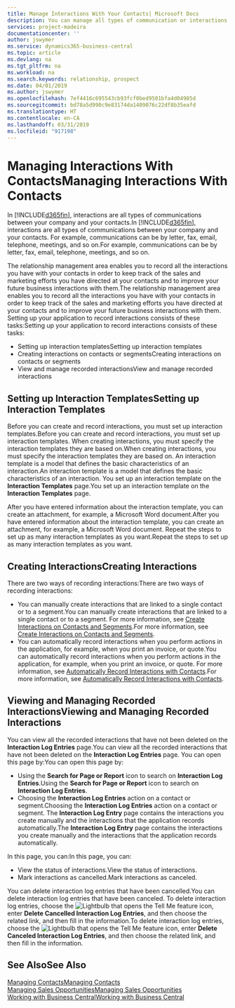 ```yaml
---
title: Manage Interactions With Your Contacts| Microsoft Docs
description: You can manage all types of communication or interactions between your company and your contacts, for example, letters, phone calls, meetings, and so on.
services: project-madeira
documentationcenter: ''
author: jswymer
ms.service: dynamics365-business-central
ms.topic: article
ms.devlang: na
ms.tgt_pltfrm: na
ms.workload: na
ms.search.keywords: relationship, prospect
ms.date: 04/01/2019
ms.author: jswymer
ms.openlocfilehash: 7ef4416c695543cb93fcf0bed9501bfa4d04985d
ms.sourcegitcommit: bd78a5d990c9e83174da1409076c22df8b35eafd
ms.translationtype: HT
ms.contentlocale: en-CA
ms.lasthandoff: 03/31/2019
ms.locfileid: "917198"
---
```

# <a name="managing-interactions-with-contacts"></a><span data-ttu-id="c0304-103">Managing Interactions With Contacts</span><span class="sxs-lookup"><span data-stu-id="c0304-103">Managing Interactions With Contacts</span></span>
<span data-ttu-id="c0304-104">In [!INCLUDE[d365fin](includes/d365fin_md.md)], interactions are all types of communications between your company and your contacts.</span><span class="sxs-lookup"><span data-stu-id="c0304-104">In [!INCLUDE[d365fin](includes/d365fin_md.md)], interactions are all types of communications between your company and your contacts.</span></span> <span data-ttu-id="c0304-105">For example, communications can be by letter, fax, email, telephone, meetings, and so on.</span><span class="sxs-lookup"><span data-stu-id="c0304-105">For example, communications can be by letter, fax, email, telephone, meetings, and so on.</span></span>

<span data-ttu-id="c0304-106">The relationship management area enables you to record all the interactions you have with your contacts in order to keep track of the sales and marketing efforts you have directed at your contacts and to improve your future business interactions with them.</span><span class="sxs-lookup"><span data-stu-id="c0304-106">The relationship management area enables you to record all the interactions you have with your contacts in order to keep track of the sales and marketing efforts you have directed at your contacts and to improve your future business interactions with them.</span></span> <span data-ttu-id="c0304-107">Setting up your application to record interactions consists of these tasks:</span><span class="sxs-lookup"><span data-stu-id="c0304-107">Setting up your application to record interactions consists of these tasks:</span></span>

* <span data-ttu-id="c0304-108">Setting up interaction templates</span><span class="sxs-lookup"><span data-stu-id="c0304-108">Setting up interaction templates</span></span>  
* <span data-ttu-id="c0304-109">Creating interactions on contacts or segments</span><span class="sxs-lookup"><span data-stu-id="c0304-109">Creating interactions on contacts or segments</span></span>  
* <span data-ttu-id="c0304-110">View and manage recorded interactions</span><span class="sxs-lookup"><span data-stu-id="c0304-110">View and manage recorded interactions</span></span>  

##  <a name="setting-up-interaction-templates"></a><span data-ttu-id="c0304-111">Setting up Interaction Templates</span><span class="sxs-lookup"><span data-stu-id="c0304-111">Setting up Interaction Templates</span></span>
<span data-ttu-id="c0304-112">Before you can create and record interactions, you must set up interaction templates.</span><span class="sxs-lookup"><span data-stu-id="c0304-112">Before you can create and record interactions, you must set up interaction templates.</span></span> <span data-ttu-id="c0304-113">When creating interactions, you must specify the interaction templates they are based on.</span><span class="sxs-lookup"><span data-stu-id="c0304-113">When creating interactions, you must specify the interaction templates they are based on.</span></span> <span data-ttu-id="c0304-114">An interaction template is a model that defines the basic characteristics of an interaction.</span><span class="sxs-lookup"><span data-stu-id="c0304-114">An interaction template is a model that defines the basic characteristics of an interaction.</span></span>
<span data-ttu-id="c0304-115">You set up an interaction template on the **Interaction Templates** page.</span><span class="sxs-lookup"><span data-stu-id="c0304-115">You set up an interaction template on the **Interaction Templates** page.</span></span>

<span data-ttu-id="c0304-116">After you have entered information about the interaction template, you can create an attachment, for example, a Microsoft Word document.</span><span class="sxs-lookup"><span data-stu-id="c0304-116">After you have entered information about the interaction template, you can create an attachment, for example, a Microsoft Word document.</span></span> <span data-ttu-id="c0304-117">Repeat the steps to set up as many interaction templates as you want.</span><span class="sxs-lookup"><span data-stu-id="c0304-117">Repeat the steps to set up as many interaction templates as you want.</span></span>  

## <a name="creating-interactions"></a><span data-ttu-id="c0304-118">Creating Interactions</span><span class="sxs-lookup"><span data-stu-id="c0304-118">Creating Interactions</span></span>
<span data-ttu-id="c0304-119">There are two ways of recording interactions:</span><span class="sxs-lookup"><span data-stu-id="c0304-119">There are two ways of recording interactions:</span></span>

* <span data-ttu-id="c0304-120">You can manually create interactions that are linked to a single contact or to a segment.</span><span class="sxs-lookup"><span data-stu-id="c0304-120">You can manually create interactions that are linked to a single contact or to a segment.</span></span> <span data-ttu-id="c0304-121">For more information, see [Create Interactions on Contacts and Segments](marketing-how-create-interactions.md).</span><span class="sxs-lookup"><span data-stu-id="c0304-121">For more information, see [Create Interactions on Contacts and Segments](marketing-how-create-interactions.md).</span></span>  
* <span data-ttu-id="c0304-122">You can automatically record interactions when you perform actions in the application, for example, when you print an invoice, or quote.</span><span class="sxs-lookup"><span data-stu-id="c0304-122">You can automatically record interactions when you perform actions in the application, for example, when you print an invoice, or quote.</span></span> <span data-ttu-id="c0304-123">For more information, see [Automatically Record Interactions with Contacts](marketing-auto-record-interactions.md).</span><span class="sxs-lookup"><span data-stu-id="c0304-123">For more information, see [Automatically Record Interactions with Contacts](marketing-auto-record-interactions.md).</span></span>

## <a name="viewing-and-managing-recorded-interactions"></a><span data-ttu-id="c0304-124">Viewing and Managing Recorded Interactions</span><span class="sxs-lookup"><span data-stu-id="c0304-124">Viewing and Managing Recorded Interactions</span></span>
<span data-ttu-id="c0304-125">You can view all the recorded interactions that have not been deleted on the **Interaction Log Entries** page.</span><span class="sxs-lookup"><span data-stu-id="c0304-125">You can view all the recorded interactions that have not been deleted on the **Interaction Log Entries** page.</span></span> <span data-ttu-id="c0304-126">You can open this page by:</span><span class="sxs-lookup"><span data-stu-id="c0304-126">You can open this page by:</span></span>

* <span data-ttu-id="c0304-127">Using the **Search for Page or Report** icon to search on **Interaction Log Entries**.</span><span class="sxs-lookup"><span data-stu-id="c0304-127">Using the **Search for Page or Report** icon to search on **Interaction Log Entries**.</span></span>
* <span data-ttu-id="c0304-128">Choosing the **Interaction Log Entries** action on a contact or segment.</span><span class="sxs-lookup"><span data-stu-id="c0304-128">Choosing the **Interaction Log Entries** action on a contact or segment.</span></span>
  <span data-ttu-id="c0304-129">The **Interaction Log Entry** page contains the interactions you create manually and the interactions that the application records automatically.</span><span class="sxs-lookup"><span data-stu-id="c0304-129">The **Interaction Log Entry** page contains the interactions you create manually and the interactions that the application records automatically.</span></span>

<span data-ttu-id="c0304-130">In this page, you can:</span><span class="sxs-lookup"><span data-stu-id="c0304-130">In this page, you can:</span></span>

* <span data-ttu-id="c0304-131">View the status of interactions.</span><span class="sxs-lookup"><span data-stu-id="c0304-131">View the status of interactions.</span></span>
* <span data-ttu-id="c0304-132">Mark interactions as cancelled.</span><span class="sxs-lookup"><span data-stu-id="c0304-132">Mark interactions as canceled.</span></span>

<span data-ttu-id="c0304-133">You can delete interaction log entries that have been cancelled.</span><span class="sxs-lookup"><span data-stu-id="c0304-133">You can delete interaction log entries that have been canceled.</span></span> <span data-ttu-id="c0304-134">To delete interaction log entries, choose the ![Lightbulb that opens the Tell Me feature](media/ui-search/search_small.png "Tell me what you want to do") icon, enter **Delete Cancelled Interaction Log Entries**, and then choose the related link, and then fill in the information.</span><span class="sxs-lookup"><span data-stu-id="c0304-134">To delete interaction log entries, choose the ![Lightbulb that opens the Tell Me feature](media/ui-search/search_small.png "Tell me what you want to do") icon, enter **Delete Canceled Interaction Log Entries**, and then choose the related link, and then fill in the information.</span></span>

## <a name="see-also"></a><span data-ttu-id="c0304-135">See Also</span><span class="sxs-lookup"><span data-stu-id="c0304-135">See Also</span></span>
[<span data-ttu-id="c0304-136">Managing Contacts</span><span class="sxs-lookup"><span data-stu-id="c0304-136">Managing Contacts</span></span>](marketing-contacts.md)  
[<span data-ttu-id="c0304-137">Managing Sales Opportunities</span><span class="sxs-lookup"><span data-stu-id="c0304-137">Managing Sales Opportunities</span></span>](marketing-manage-sales-opportunities.md)  
[<span data-ttu-id="c0304-138">Working with Business Central</span><span class="sxs-lookup"><span data-stu-id="c0304-138">Working with Business Central</span></span>](ui-work-product.md)  
